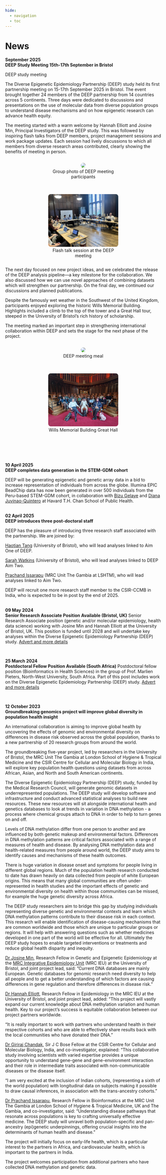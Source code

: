 ```yaml
---
hide:
  - navigation
  - toc
---
```


# News

**September 2025**<br>
**DEEP Study Meeting 15th-17th September in Bristol**

DEEP study meeting  

The Diverse Epigenetic Epidemiology Partnership (DEEP) study held its first partnership meeting on 15-17th September 2025 in Bristol. The event brought together 24 members of the DEEP partnership from 14 countries across 5 continents. Three days were dedicated to discussions and presentations on the use of molecular data from diverse population groups to understand disease mechanisms and on how epigenetic research can advance health equity. 

The meeting started with a warm welcome by Hannah Elliott and Josine Min, Principal Investigators of the DEEP study. This was followed by inspiring flash talks from DEEP members, project management sessions and work package updates. Each session had lively discussions to which all members from diverse research areas contributed, clearly showing the benefits of meeting in person.  

<div style="display: flex; flex-wrap: wrap; justify-content: center; gap: 20px;">
  <figure style="flex: 1 1 300px; max-width: 45%; text-align: center;">
    <img src="https://github.com/hannah-e/DEEP_site/blob/gh-pages/assets/DEEP_meeting_group.png?raw=true" style="width:100%; height:auto; border-radius:8px;">
    <figcaption>Group photo of DEEP meeting participants</figcaption>
  </figure>
  <figure style="flex: 1 1 300px; max-width: 45%; text-align: center;">
    <img src="https://github.com/hannah-e/DEEP_site/blob/gh-pages/assets/DEEP_meeting.jpeg?raw=true" style="width:100%; height:auto; border-radius:8px;">
    <figcaption>Flash talk session at the DEEP meeting</figcaption>
  </figure>
</div>

The next day focused on new project ideas, and we celebrated the release of the DEEP analysis pipeline—a key milestone for the collaboration. We also discussed how we can use novel approaches of combining datasets which will strengthen our partnership. On the final day, we continued our discussions and planned publications.  

Despite the famously wet weather in the Southwest of the United Kingdom, participants enjoyed exploring the historic Wills Memorial Building. Highlights included a climb to the top of the tower and a Great Hall tour, steeped in the University of Bristol’s rich history of scholarship. 

The meeting marked an important step in strengthening international collaboration within DEEP and sets the stage for the next phase of the project. 

<div style="display: flex; flex-wrap: wrap; justify-content: center; gap: 20px;">
  <figure style="flex: 1 1 300px; max-width: 45%; text-align: center;">
    <img src="https://github.com/hannah-e/DEEP_site/blob/gh-pages/assets/DEEP_meeting_meal.jpg?raw=true" style="width:100%; height:auto; border-radius:8px;">
    <figcaption>DEEP meeting meal</figcaption>
  </figure>
  <figure style="flex: 1 1 300px; max-width: 45%; text-align: center;">
    <img src="https://github.com/hannah-e/DEEP_site/blob/gh-pages/assets/DEEP_meeting_great_hall.jpg?raw=true" style="width:100%; height:auto; border-radius:8px;">
    <figcaption>Wills Memorial Building Great Hall</figcaption>
  </figure>
</div>
 
<br>
<br>
<br>
<br>

**10 April 2025**<br>
**DEEP completes data generation in the STEM-GDM cohort**

DEEP will be generating epigenetic and genetic array data in a bid to increase representation of individuals from across the globe. Illumina EPIC BeadChip data has now been generated in over 500 individuals from the Peru-based STEM-GDM cohort, in collaboration with <a href="https://hsph.harvard.edu/research/training-noncommunicable-disease/" target="_blank">Bizu Gelaye</a> and <a href="https://hsph.harvard.edu/profile/diana-juvinao-quintero/" target="_blank">Diana Juvinao-Quintero</a> at Havard T.H. Chan School of Public Health.
<br>
<br>


**02 April 2025**<br>
**DEEP introduces three post-doctoral staff**

DEEP has the pleasure of introducing three research staff associated with the partnership. We are joined by: 

<a href="https://research-information.bris.ac.uk/en/persons/haotian-tang-2" target="_blank">Haotian Tang</a> (University of Bristol), who will lead analyses linked to Aim One of DEEP. 

<a href="https://research-information.bris.ac.uk/en/persons/sarah-h-watkins" target="_blank">Sarah Watkins</a> (University of Bristol), who will lead analyses linked to DEEP Aim Two. 

<a href="https://www.lshtm.ac.uk/aboutus/people/issarapu.prachand" target="_blank">Prachand Issarapu</a> (MRC Unit The Gambia at LSHTM), who will lead analyses linked to Aim Two.

DEEP will recruit one more research staff member to the CSIR-CCMB in India, who is expected to be in post by the end of 2025.
<br>
<br>

**09 May 2024**<br>
**Senior Research Associate Position Available (Bristol, UK)**
Senior Research Associate position (genetic and/or molecular epidemiology, health data science) working with Josine Min and Hannah Elliott at the University of Bristol, UK. This position is funded until 2028 and will undertake key analyses within the Diverse Epigenetic Epidemiology Partnership (DEEP) study. <a href="https://www.bristol.ac.uk/jobs/find/details/?jobId=346107&jobTitle=SENIOR%20RESEARCH%20ASSOCIATE%20%20IN%20GENETIC%20AND%2FOR%20MOLECULAR%20EPIDEMIOLOGY%2F%20POPULATION%20HEALTH%20DATA%20SCIENCE%20" target="_blank">Advert and more details</a>

<br>

**25 March 2024**<br>
**Postdoctoral Fellow Position Available (South Africa)**
Postdoctoral fellow position (Bioinformatics in Health Sciences) in the group of Prof. Marlien Pieters, North-West University, South Africa. Part of this post includes work on the Diverse Epigenetic Epidemiology Partnership (DEEP) study. <a href="https://health-sciences.nwu.ac.za/cen" target="_blank">Advert and more details</a>

<br>

**12 October 2023**<br>
**Groundbreaking genomics project will improve global diversity in population health insight**

An international collaboration is aiming to improve global health by uncovering the effects of genomic and environmental diversity on differences in disease risk observed across the global population, thanks to a new partnership of 20 research groups from around the world. 

The groundbreaking five-year project, led by researchers in the University of Bristol, the MRC Unit The Gambia at London School of Hygiene & Tropical Medicine and the CSIR Centre for Cellular and Molecular Biology in India, will explore key population health questions using datasets from across African, Asian, and North and South American continents.

The Diverse Epigenetic Epidemiology Partnership (DEEP) study, funded by the Medical Research Council, will generate genomic datasets in underrepresented populations.  The DEEP study will develop software and infrastructure and conduct advanced statistical analyses to build new resources. These new resources will sit alongside international health and genetics databases to look at trends in variation in DNA methylation - a process where chemical groups attach to DNA in order to help to turn genes on and off. 

Levels of DNA methylation differ from one person to another and are influenced by both genetic makeup and environmental factors. Differences in DNA methylation patterns are critical factors associated with a range of measures of health and disease. By analysing DNA methylation data and health-related measures from people around world, the DEEP study aims to identify causes and mechanisms of these health outcomes.

There is huge variation in disease onset and symptoms for people living in different global regions. Much of the population health research conducted to date has drawn heavily on data collected from people of white European origins. This means that many global communities are often under-represented in health studies and the important effects of genetic and environmental diversity on health within those communities can be missed, for example the huge genetic diversity across Africa. 

The DEEP study researchers aim to bridge this gap by studying individuals representing diverse genetic and environmental contexts and learn which DNA methylation patterns contribute to their disease risk in each context. This research will enable identification of disease-causing mechanisms that are common worldwide and those which are unique to particular groups or regions. It will help with answering questions such as whether medicines developed in one part of the world will be effective for all. Ultimately the DEEP study hopes to enable targeted interventions or treatments and reduce global health disparity and inequity.

[Dr Josine Min](https://research-information.bris.ac.uk/en/persons/josine-l-min), Research Fellow in Genetic and Epigenetic Epidemiology at the [MRC Integrative Epidemiology Unit](http://www.bristol.ac.uk/integrative-epidemiology/) (MRC IEU) at the University of Bristol, and joint project lead, said: ”Current DNA databases are mainly European. Genetic databases for genomic research need diversity to help all people and to get a better understanding of which factors are causing differences in gene regulation and therefore differences in disease risk.”

[Dr Hannah Elliott](https://research-information.bris.ac.uk/en/persons/hannah-r-elliott), Research Fellow in Epidemiology in the MRC IEU at the University of Bristol, and joint project lead, added: “This project will vastly expand our current knowledge about DNA methylation variation and human health. Key to our project’s success is equitable collaboration between our project partners worldwide. 

“It is really important to work with partners who understand health in their respective cohorts and who are able to effectively share results back with the local communities who have donated their DNA.”

[Dr Giriraj Chandak](https://www.ccmb.res.in/People/Research-Group/G-R-Chandak), Sir J C Bose Fellow at the CSIR Centre for Cellular and Molecular Biology, India, and co-investigator, explained: “This collaborative study involving scientists with varied expertise provides a unique opportunity to understand gene-gene and gene-environment interaction and their role in intermediate traits associated with non-communicable diseases or the disease itself. 

“I am very excited at the inclusion of Indian cohorts, (representing a sixth of the world population) with longitudinal data on subjects making it possible to draw causal inferences, in association with the trans-ancestry cohorts.”

[Dr Prachand Issarapu](https://www.lshtm.ac.uk/aboutus/people/issarapu.prachand), Research Fellow in Bioinformatics at the MRC Unit The Gambia at London School of Hygiene & Tropical Medicine, UK and The Gambia, and co-investigator, said: “Understanding disease pathways that resonate across populations is key to crafting universally effective medicine. The DEEP study will unravel both population-specific and pan-ancestry (epi)genetic underpinnings, offering crucial insights into the determinants of human health and disease.”

The project will initially focus on early-life health, which is a particular interest to the partners in Africa, and cardiovascular health, which is important to the partners in India. 

The project welcomes participation from additional partners who have collected DNA methylation and genetic data.

